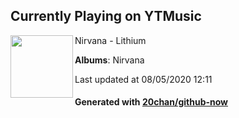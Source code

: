 ## Currently Playing on YTMusic

[<img align="left" width="100" src="https://lh3.googleusercontent.com/jr16jEKGQxeTDk_IbnNrDh4xg6h8j-vFlBxh6epwDdmHulrltiITobOp7xlQtOjCT9A0oHWgloao0jxa">](https://music.youtube.com/channel/UCrPe3hLA51968GwxHSZ1llw)

Nirvana - Lithium

**Albums**: Nirvana

Last updated at 08/05/2020 12:11

#### Generated with [20chan/github-now](https://github.com/20chan/github-now)


<!--
**20chan/20chan** is a ✨ _special_ ✨ repository because its `README.md` (this file) appears on your GitHub profile.

Here are some ideas to get you started:

- 🔭 I’m currently working on ...
- 🌱 I’m currently learning ...
- 👯 I’m looking to collaborate on ...
- 🤔 I’m looking for help with ...
- 💬 Ask me about ...
- 📫 How to reach me: ...
- 😄 Pronouns: ...
- ⚡ Fun fact: ...
-->
